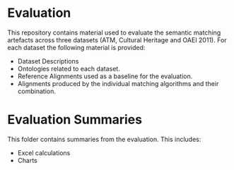 # Evaluation

This repository contains material used to evaluate the semantic matching artefacts across three datasets (ATM, Cultural Heritage and OAEI 2011). For each dataset the following material is provided:
* Dataset Descriptions
* Ontologies related to each dataset.
* Reference Alignments used as a baseline for the evaluation.
* Alignments produced by the individual matching algorithms and their combination.

# Evaluation Summaries

This folder contains summaries from the evaluation. This includes:
* Excel calculations
* Charts
